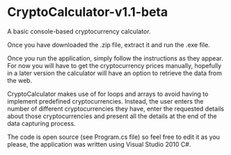 # CryptoCalculator-v1.1-beta
A basic console-based cryptocurrency calculator.

Once you have downloaded the .zip file, extract it and run the .exe file. 

Once you run the application, simply follow the instructions as they appear. For now you will have to get the cryptocurrency prices manually, hopefully in a later version the calculator will have an option to retrieve the data from the web. 

CryptoCalculator makes use of for loops and arrays to avoid having to implement predefined cryptocurrencies. Instead, the user enters the number of different cryptocurrencies they have, enter the requested details about those cryptocurrencies and present all the details at the end of the data capturing process. 

The code is open source (see Program.cs file) so feel free to edit it as you please, the application was written using Visual Studio 2010 C#. 
